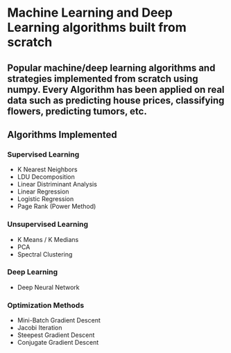 # Machine Learning and Deep Learning algorithms built from scratch

## Popular machine/deep learning algorithms and strategies implemented from scratch using numpy. Every Algorithm has been applied on real data such as predicting house prices, classifying flowers, predicting tumors, etc.

## Algorithms Implemented

### Supervised Learning
  - K Nearest Neighbors
  - LDU Decomposition
  - Linear Distriminant Analysis
  - Linear Regression
  - Logistic Regression
  - Page Rank (Power Method)

### Unsupervised Learning
  - K Means / K Medians
  - PCA
  - Spectral Clustering

### Deep Learning
  - Deep Neural Network

### Optimization Methods
  - Mini-Batch Gradient Descent
  - Jacobi Iteration
  - Steepest Gradient Descent
  - Conjugate Gradient Descent

